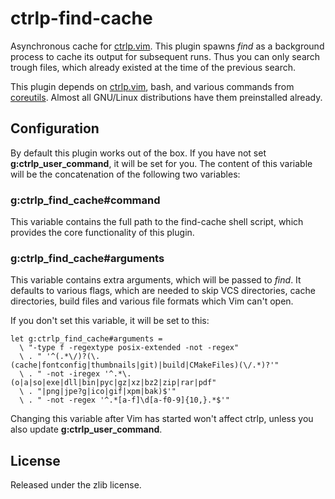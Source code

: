 # ctrlp-find-cache

Asynchronous cache for [ctrlp.vim](https://github.com/kien/ctrlp.vim). This
plugin spawns _find_ as a background process to cache its output for
subsequent runs. Thus you can only search trough files, which already
existed at the time of the previous search.

This plugin depends on [ctrlp.vim](https://github.com/kien/ctrlp.vim),
bash, and various commands from
[coreutils](https://www.gnu.org/software/coreutils/). Almost all GNU/Linux
distributions have them preinstalled already.

## Configuration

By default this plugin works out of the box. If you have not set
**g:ctrlp\_user\_command**, it will be set for you. The content of this
variable will be the concatenation of the following two variables:

### g:ctrlp\_find\_cache#command

This variable contains the full path to the find-cache shell script, which
provides the core functionality of this plugin.

### g:ctrlp\_find\_cache#arguments

This variable contains extra arguments, which will be passed to _find_. It
defaults to various flags, which are needed to skip VCS directories, cache
directories, build files and various file formats which Vim can't open.

If you don't set this variable, it will be set to this:

```vim
let g:ctrlp_find_cache#arguments =
  \ "-type f -regextype posix-extended -not -regex"
  \ . " '^(.*\/)?(\.(cache|fontconfig|thumbnails|git)|build|CMakeFiles)(\/.*)?'"
  \ . " -not -iregex '^.*\.(o|a|so|exe|dll|bin|pyc|gz|xz|bz2|zip|rar|pdf"
  \ . "|png|jpe?g|ico|gif|xpm|bak)$'"
  \ . " -not -regex '^.*[a-f]\d[a-f0-9]{10,}.*$'"
```

Changing this variable after Vim has started won't affect ctrlp, unless you
also update **g:ctrlp\_user\_command**.

## License

Released under the zlib license.
